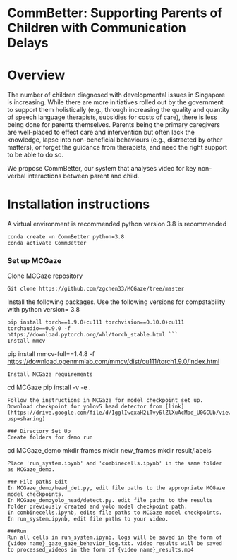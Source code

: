 # CommBetter: Supporting Parents of Children with Communication Delays 

# Overview
The number of children diagnosed with developmental issues in Singapore is increasing. While there are more initiatives rolled out by the government to support them holistically (e.g., through increasing the quality and quantity of speech language therapists, subsidies for costs of care), there is less being done for parents themselves. Parents being the primary caregivers are well-placed to effect care and intervention but often lack the knowledge, lapse into non-beneficial behaviours (e.g., distracted by other matters), or forget the guidance from therapists, and need the right support to be able to do so.

We propose CommBetter, our system that analyses video for key non-verbal interactions between parent and child.

# Installation instructions
A virtual environment is recommended
python version 3.8 is recommended
```
conda create -n CommBetter python=3.8
conda activate CommBetter
```

### Set up MCGaze
Clone MCGaze repository 
```
Git clone https://github.com/zgchen33/MCGaze/tree/master
```
Install the following packages. Use the following versions for compatability with python version= 3.8
```
pip install torch==1.9.0+cu111 torchvision==0.10.0+cu111 torchaudio==0.9.0 -f https://download.pytorch.org/whl/torch_stable.html ```
Install mmcv
```
pip install mmcv-full==1.4.8 -f https://download.openmmlab.com/mmcv/dist/cu111/torch1.9.0/index.html 
```
Install MCGaze requirements
```
cd MCGaze
pip install -v -e .
```
Follow the instructions in MCGaze for model checkpoint set up.
Download checkpoint for yolov5 head detector from [link](https://drive.google.com/file/d/1gglIwqxaH2iTvy6lZlXuAcMpd_U0GCUb/view?usp=sharing)

### Directory Set Up
Create folders for demo run

```
cd MCGaze_demo
mkdir frames
mkdir new_frames
mkdir result/labels
```
Place 'run_system.ipynb' and 'combinecells.ipynb' in the same folder as MCGaze_demo.

### File paths Edit
In MCGaze_demo/head_det.py, edit file paths to the appropriate MCGaze model checkpoints.
In MCGaze_demoyolo_head/detect.py. edit file paths to the results folder previously created and yolo model checkpoint path.
In combinecells.ipynb, edits file paths to MCGaze model checkpoints.
In run_system.ipynb, edit file paths to your video.

###Run
Run all cells in run_system.ipynb. logs will be saved in the form of {video name}_gaze_gaze_behavior_log.txt. video results will be saved to processed_videos in the form of {video name}_results.mp4
